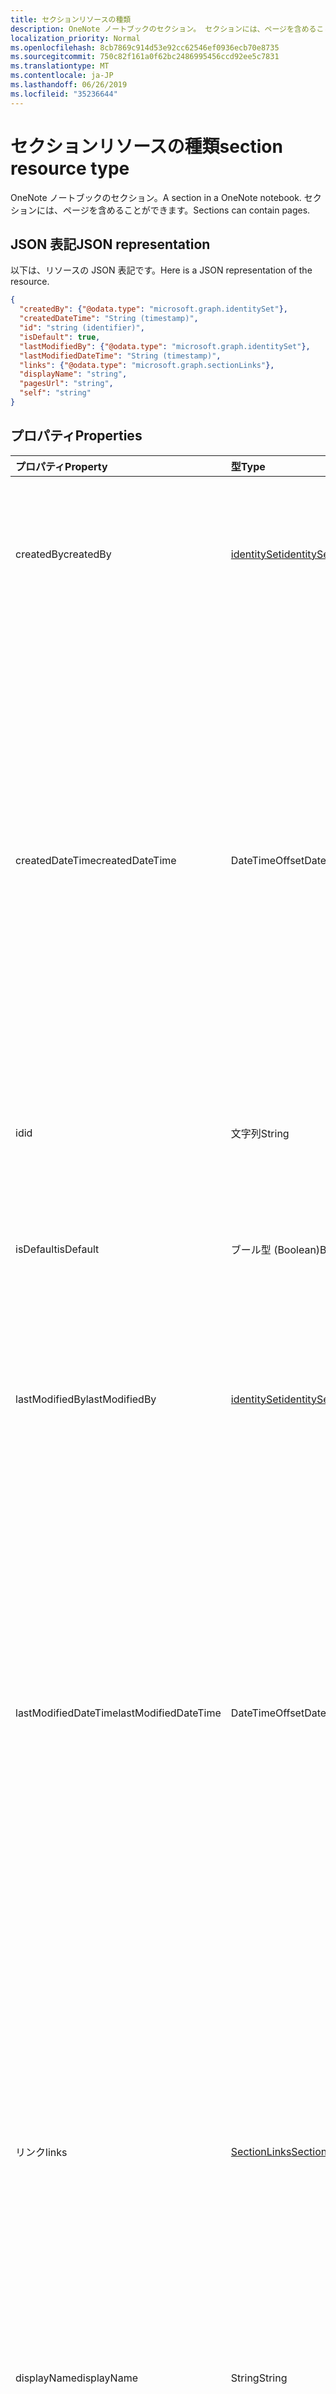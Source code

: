 ```yaml
---
title: セクションリソースの種類
description: OneNote ノートブックのセクション。 セクションには、ページを含めることができます。
localization_priority: Normal
ms.openlocfilehash: 8cb7869c914d53e92cc62546ef0936ecb70e8735
ms.sourcegitcommit: 750c82f161a0f62bc2486995456ccd92ee5c7831
ms.translationtype: MT
ms.contentlocale: ja-JP
ms.lasthandoff: 06/26/2019
ms.locfileid: "35236644"
---
```

# <a name="section-resource-type"></a><span data-ttu-id="12f89-104">セクションリソースの種類</span><span class="sxs-lookup"><span data-stu-id="12f89-104">section resource type</span></span>

<span data-ttu-id="12f89-105">OneNote ノートブックのセクション。</span><span class="sxs-lookup"><span data-stu-id="12f89-105">A section in a OneNote notebook.</span></span> <span data-ttu-id="12f89-106">セクションには、ページを含めることができます。</span><span class="sxs-lookup"><span data-stu-id="12f89-106">Sections can contain pages.</span></span>

## <a name="json-representation"></a><span data-ttu-id="12f89-107">JSON 表記</span><span class="sxs-lookup"><span data-stu-id="12f89-107">JSON representation</span></span>

<span data-ttu-id="12f89-108">以下は、リソースの JSON 表記です。</span><span class="sxs-lookup"><span data-stu-id="12f89-108">Here is a JSON representation of the resource.</span></span>

<!-- {
  "blockType": "resource",
  "baseType": "microsoft.graph.onenoteEntityHierarchyModel",
  "optionalProperties": [
    "pages",
    "parentNotebook",
    "parentSectionGroup"
  ],
  "@odata.type": "microsoft.graph.onenoteSection"
}-->

```json
{
  "createdBy": {"@odata.type": "microsoft.graph.identitySet"},
  "createdDateTime": "String (timestamp)",
  "id": "string (identifier)",
  "isDefault": true,
  "lastModifiedBy": {"@odata.type": "microsoft.graph.identitySet"},
  "lastModifiedDateTime": "String (timestamp)",
  "links": {"@odata.type": "microsoft.graph.sectionLinks"},
  "displayName": "string",
  "pagesUrl": "string",
  "self": "string"
}

```
## <a name="properties"></a><span data-ttu-id="12f89-109">プロパティ</span><span class="sxs-lookup"><span data-stu-id="12f89-109">Properties</span></span>
| <span data-ttu-id="12f89-110">プロパティ</span><span class="sxs-lookup"><span data-stu-id="12f89-110">Property</span></span>     | <span data-ttu-id="12f89-111">型</span><span class="sxs-lookup"><span data-stu-id="12f89-111">Type</span></span>   |<span data-ttu-id="12f89-112">説明</span><span class="sxs-lookup"><span data-stu-id="12f89-112">Description</span></span>|
|:---------------|:--------|:----------|
|<span data-ttu-id="12f89-113">createdBy</span><span class="sxs-lookup"><span data-stu-id="12f89-113">createdBy</span></span>|[<span data-ttu-id="12f89-114">identitySet</span><span class="sxs-lookup"><span data-stu-id="12f89-114">identitySet</span></span>](identityset.md)|<span data-ttu-id="12f89-p103">そのアイテムを作成したユーザーの ID、デバイス、アプリケーション。読み取り専用です。</span><span class="sxs-lookup"><span data-stu-id="12f89-p103">Identity of the user, device, and application which created the item. Read-only.</span></span>|
|<span data-ttu-id="12f89-117">createdDateTime</span><span class="sxs-lookup"><span data-stu-id="12f89-117">createdDateTime</span></span>|<span data-ttu-id="12f89-118">DateTimeOffset</span><span class="sxs-lookup"><span data-stu-id="12f89-118">DateTimeOffset</span></span>|<span data-ttu-id="12f89-119">セクションが作成された日時。</span><span class="sxs-lookup"><span data-stu-id="12f89-119">The date and time when the section was created.</span></span> <span data-ttu-id="12f89-120">Timestamp は、ISO 8601 形式を使用した日付と時刻の情報を表し、必ず UTC 時間です。</span><span class="sxs-lookup"><span data-stu-id="12f89-120">The timestamp represents date and time information using ISO 8601 format and is always in UTC time.</span></span> <span data-ttu-id="12f89-121">たとえば、2014 年 1 月 1 日午前 0 時 (UTC) は、次のようになります。`'2014-01-01T00:00:00Z'`</span><span class="sxs-lookup"><span data-stu-id="12f89-121">For example, midnight UTC on Jan 1, 2014 would look like this: `'2014-01-01T00:00:00Z'`.</span></span> <span data-ttu-id="12f89-122">読み取り専用です。</span><span class="sxs-lookup"><span data-stu-id="12f89-122">Read-only.</span></span>|
|<span data-ttu-id="12f89-123">id</span><span class="sxs-lookup"><span data-stu-id="12f89-123">id</span></span>|<span data-ttu-id="12f89-124">文字列</span><span class="sxs-lookup"><span data-stu-id="12f89-124">String</span></span>|<span data-ttu-id="12f89-125">セクションの一意識別子。</span><span class="sxs-lookup"><span data-stu-id="12f89-125">The unique identifier of the section.</span></span>  <span data-ttu-id="12f89-126">読み取り専用です。</span><span class="sxs-lookup"><span data-stu-id="12f89-126">Read-only.</span></span>|
|<span data-ttu-id="12f89-127">isDefault</span><span class="sxs-lookup"><span data-stu-id="12f89-127">isDefault</span></span>|<span data-ttu-id="12f89-128">ブール型 (Boolean)</span><span class="sxs-lookup"><span data-stu-id="12f89-128">Boolean</span></span>|<span data-ttu-id="12f89-129">これがユーザーの既定のセクションであるかどうかを示します。</span><span class="sxs-lookup"><span data-stu-id="12f89-129">Indicates whether this is the user's default section.</span></span> <span data-ttu-id="12f89-130">読み取り専用です。</span><span class="sxs-lookup"><span data-stu-id="12f89-130">Read-only.</span></span>|
|<span data-ttu-id="12f89-131">lastModifiedBy</span><span class="sxs-lookup"><span data-stu-id="12f89-131">lastModifiedBy</span></span>|[<span data-ttu-id="12f89-132">identitySet</span><span class="sxs-lookup"><span data-stu-id="12f89-132">identitySet</span></span>](identityset.md)|<span data-ttu-id="12f89-p107">そのアイテムを作成したユーザーの ID、デバイス、アプリケーション。読み取り専用です。</span><span class="sxs-lookup"><span data-stu-id="12f89-p107">Identity of the user, device, and application which created the item. Read-only.</span></span>|
|<span data-ttu-id="12f89-135">lastModifiedDateTime</span><span class="sxs-lookup"><span data-stu-id="12f89-135">lastModifiedDateTime</span></span>|<span data-ttu-id="12f89-136">DateTimeOffset</span><span class="sxs-lookup"><span data-stu-id="12f89-136">DateTimeOffset</span></span>|<span data-ttu-id="12f89-137">セクションが最後に変更された日時。</span><span class="sxs-lookup"><span data-stu-id="12f89-137">The date and time when the section was last modified.</span></span> <span data-ttu-id="12f89-138">Timestamp は、ISO 8601 形式を使用した日付と時刻の情報を表し、必ず UTC 時間です。</span><span class="sxs-lookup"><span data-stu-id="12f89-138">The timestamp represents date and time information using ISO 8601 format and is always in UTC time.</span></span> <span data-ttu-id="12f89-139">たとえば、2014 年 1 月 1 日午前 0 時 (UTC) は、次のようになります。`'2014-01-01T00:00:00Z'`</span><span class="sxs-lookup"><span data-stu-id="12f89-139">For example, midnight UTC on Jan 1, 2014 would look like this: `'2014-01-01T00:00:00Z'`.</span></span> <span data-ttu-id="12f89-140">読み取り専用です。</span><span class="sxs-lookup"><span data-stu-id="12f89-140">Read-only.</span></span>|
|<span data-ttu-id="12f89-141">リンク</span><span class="sxs-lookup"><span data-stu-id="12f89-141">links</span></span>|[<span data-ttu-id="12f89-142">SectionLinks</span><span class="sxs-lookup"><span data-stu-id="12f89-142">SectionLinks</span></span>](sectionlinks.md)|<span data-ttu-id="12f89-143">セクションを開くためのリンク。</span><span class="sxs-lookup"><span data-stu-id="12f89-143">Links for opening the section.</span></span> <span data-ttu-id="12f89-144">リンク`oneNoteClientURL`によって、OneNote native client のセクションがインストールされている場合は、そのセクションが開きます。</span><span class="sxs-lookup"><span data-stu-id="12f89-144">The `oneNoteClientURL` link opens the section in the OneNote native client if it's installed.</span></span> <span data-ttu-id="12f89-145">リンク`oneNoteWebURL`は、web 上の OneNote でセクションを開きます。</span><span class="sxs-lookup"><span data-stu-id="12f89-145">The `oneNoteWebURL` link opens the section in OneNote on the web.</span></span>|
|<span data-ttu-id="12f89-146">displayName</span><span class="sxs-lookup"><span data-stu-id="12f89-146">displayName</span></span>|<span data-ttu-id="12f89-147">String</span><span class="sxs-lookup"><span data-stu-id="12f89-147">String</span></span>|<span data-ttu-id="12f89-148">セクションの名前。</span><span class="sxs-lookup"><span data-stu-id="12f89-148">The name of the section.</span></span> |
|<span data-ttu-id="12f89-149">pagesUrl</span><span class="sxs-lookup"><span data-stu-id="12f89-149">pagesUrl</span></span>|<span data-ttu-id="12f89-150">String</span><span class="sxs-lookup"><span data-stu-id="12f89-150">String</span></span>|<span data-ttu-id="12f89-151">セクション`pages`内のすべてのページの詳細を取得できるエンドポイント。</span><span class="sxs-lookup"><span data-stu-id="12f89-151">The `pages` endpoint where you can get details for all the pages in the section.</span></span> <span data-ttu-id="12f89-152">読み取り専用です。</span><span class="sxs-lookup"><span data-stu-id="12f89-152">Read-only.</span></span>|
|<span data-ttu-id="12f89-153">self</span><span class="sxs-lookup"><span data-stu-id="12f89-153">self</span></span>|<span data-ttu-id="12f89-154">String</span><span class="sxs-lookup"><span data-stu-id="12f89-154">String</span></span>|<span data-ttu-id="12f89-155">セクションに関する詳細を取得できるエンドポイント。</span><span class="sxs-lookup"><span data-stu-id="12f89-155">The endpoint where you can get details about the section.</span></span> <span data-ttu-id="12f89-156">読み取り専用。</span><span class="sxs-lookup"><span data-stu-id="12f89-156">Read-only.</span></span>|

## <a name="relationships"></a><span data-ttu-id="12f89-157">関係</span><span class="sxs-lookup"><span data-stu-id="12f89-157">Relationships</span></span>
| <span data-ttu-id="12f89-158">リレーションシップ</span><span class="sxs-lookup"><span data-stu-id="12f89-158">Relationship</span></span> | <span data-ttu-id="12f89-159">型</span><span class="sxs-lookup"><span data-stu-id="12f89-159">Type</span></span>   |<span data-ttu-id="12f89-160">説明</span><span class="sxs-lookup"><span data-stu-id="12f89-160">Description</span></span>|
|:---------------|:--------|:----------|
|<span data-ttu-id="12f89-161">ページ</span><span class="sxs-lookup"><span data-stu-id="12f89-161">pages</span></span>|<span data-ttu-id="12f89-162">[OnenotePage](page.md)コレクション</span><span class="sxs-lookup"><span data-stu-id="12f89-162">[OnenotePage](page.md) collection</span></span>|<span data-ttu-id="12f89-163">セクション内のページのコレクションです。</span><span class="sxs-lookup"><span data-stu-id="12f89-163">The collection of pages in the section.</span></span>  <span data-ttu-id="12f89-164">読み取り専用です。</span><span class="sxs-lookup"><span data-stu-id="12f89-164">Read-only.</span></span> <span data-ttu-id="12f89-165">Null 許容型。</span><span class="sxs-lookup"><span data-stu-id="12f89-165">Nullable.</span></span>|
|<span data-ttu-id="12f89-166">parentNotebook</span><span class="sxs-lookup"><span data-stu-id="12f89-166">parentNotebook</span></span>|[<span data-ttu-id="12f89-167">Notebook</span><span class="sxs-lookup"><span data-stu-id="12f89-167">Notebook</span></span>](notebook.md)|<span data-ttu-id="12f89-168">セクションを含むノートブック。</span><span class="sxs-lookup"><span data-stu-id="12f89-168">The notebook that contains the section.</span></span>  <span data-ttu-id="12f89-169">読み取り専用です。</span><span class="sxs-lookup"><span data-stu-id="12f89-169">Read-only.</span></span>|
|<span data-ttu-id="12f89-170">parentSectionGroup</span><span class="sxs-lookup"><span data-stu-id="12f89-170">parentSectionGroup</span></span>|[<span data-ttu-id="12f89-171">SectionGroup</span><span class="sxs-lookup"><span data-stu-id="12f89-171">SectionGroup</span></span>](sectiongroup.md)|<span data-ttu-id="12f89-172">セクションを含むセクショングループ。</span><span class="sxs-lookup"><span data-stu-id="12f89-172">The section group that contains the section.</span></span>  <span data-ttu-id="12f89-173">値の取得のみ可能です。</span><span class="sxs-lookup"><span data-stu-id="12f89-173">Read-only.</span></span>|

## <a name="methods"></a><span data-ttu-id="12f89-174">メソッド</span><span class="sxs-lookup"><span data-stu-id="12f89-174">Methods</span></span>

| <span data-ttu-id="12f89-175">メソッド</span><span class="sxs-lookup"><span data-stu-id="12f89-175">Method</span></span>           | <span data-ttu-id="12f89-176">戻り値の型</span><span class="sxs-lookup"><span data-stu-id="12f89-176">Return Type</span></span>    |<span data-ttu-id="12f89-177">説明</span><span class="sxs-lookup"><span data-stu-id="12f89-177">Description</span></span>|
|:---------------|:--------|:----------|
|[<span data-ttu-id="12f89-178">セクションを取得する</span><span class="sxs-lookup"><span data-stu-id="12f89-178">Get section</span></span>](../api/section-get.md) | [<span data-ttu-id="12f89-179">OnenoteSection</span><span class="sxs-lookup"><span data-stu-id="12f89-179">OnenoteSection</span></span>](section.md) |<span data-ttu-id="12f89-180">セクションのプロパティとリレーションシップを読み取ります。</span><span class="sxs-lookup"><span data-stu-id="12f89-180">Read the properties and relationships of the section.</span></span>|
|[<span data-ttu-id="12f89-181">Create page</span><span class="sxs-lookup"><span data-stu-id="12f89-181">Create page</span></span>](../api/section-post-pages.md) |[<span data-ttu-id="12f89-182">Page</span><span class="sxs-lookup"><span data-stu-id="12f89-182">Page</span></span>](page.md)| <span data-ttu-id="12f89-183">指定したセクションの pages コレクションへの投稿によってページを作成します。</span><span class="sxs-lookup"><span data-stu-id="12f89-183">Create a page by posting to the pages collection in the specified section.</span></span>|
|[<span data-ttu-id="12f89-184">List pages</span><span class="sxs-lookup"><span data-stu-id="12f89-184">List pages</span></span>](../api/section-list-pages.md) |<span data-ttu-id="12f89-185">[Page](page.md) collection</span><span class="sxs-lookup"><span data-stu-id="12f89-185">[Page](page.md) collection</span></span>| <span data-ttu-id="12f89-186">指定したセクション内のページのコレクションを取得します。</span><span class="sxs-lookup"><span data-stu-id="12f89-186">Get a collection of pages in the specified section.</span></span>|
|[<span data-ttu-id="12f89-187">copyToNotebook</span><span class="sxs-lookup"><span data-stu-id="12f89-187">copyToNotebook</span></span>](../api/section-copytonotebook.md)|<span data-ttu-id="12f89-188">None</span><span class="sxs-lookup"><span data-stu-id="12f89-188">None</span></span>|<span data-ttu-id="12f89-189">セクションを特定のノートブックにコピーします。</span><span class="sxs-lookup"><span data-stu-id="12f89-189">Copy the section to a specific notebook.</span></span>|
|[<span data-ttu-id="12f89-190">copyToSectionGroup</span><span class="sxs-lookup"><span data-stu-id="12f89-190">copyToSectionGroup</span></span>](../api/section-copytosectiongroup.md)|<span data-ttu-id="12f89-191">None</span><span class="sxs-lookup"><span data-stu-id="12f89-191">None</span></span>|<span data-ttu-id="12f89-192">セクションを特定のセクショングループにコピーします。</span><span class="sxs-lookup"><span data-stu-id="12f89-192">Copy the section to a specific section group.</span></span>|

<!-- uuid: 8fcb5dbc-d5aa-4681-8e31-b001d5168d79
2015-10-25 14:57:30 UTC -->
<!-- {
  "type": "#page.annotation",
  "description": "onenoteSection resource",
  "keywords": "",
  "section": "documentation",
  "tocPath": ""
}-->
